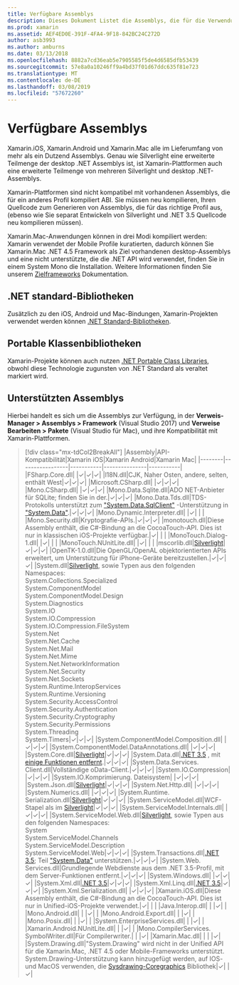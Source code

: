 ```yaml
---
title: Verfügbare Assemblys
description: Dieses Dokument Listet die Assemblys, die für die Verwendung in Xamarin.iOS, Xamarin.Android und Xamarin.Mac verfügbar. Auch verknüpft in der Dokumentation zu .NET Standard-Bibliotheken und Portable Class Libraries.
ms.prod: xamarin
ms.assetid: AEF4ED0E-391F-4FA4-9F18-842BC24C272D
author: asb3993
ms.author: amburns
ms.date: 03/13/2018
ms.openlocfilehash: 8882a7cd36eab5e7905585f5de4d6585dfb53439
ms.sourcegitcommit: 57e8a0a10246ff9a4bd37f01d67ddc635f81e723
ms.translationtype: MT
ms.contentlocale: de-DE
ms.lasthandoff: 03/08/2019
ms.locfileid: "57672260"
---
```

# <a name="available-assemblies"></a>Verfügbare Assemblys

Xamarin.iOS, Xamarin.Android und Xamarin.Mac alle im Lieferumfang von mehr als ein Dutzend Assemblys. Genau wie Silverlight eine erweiterte Teilmenge der desktop .NET Assemblys ist, ist Xamarin-Plattformen auch eine erweiterte Teilmenge von mehreren Silverlight und desktop .NET-Assemblys.

Xamarin-Plattformen sind nicht kompatibel mit vorhandenen Assemblys, die für ein anderes Profil kompiliert ABI. Sie müssen neu kompilieren, Ihren Quellcode zum Generieren von Assemblys, die für das richtige Profil aus, (ebenso wie Sie separat Entwickeln von Silverlight und .NET 3.5 Quellcode neu kompilieren müssen).

Xamarin.Mac-Anwendungen können in drei Modi kompiliert werden: Xamarin verwendet der Mobile Profile kuratierten, dadurch können Sie Xamarin.Mac .NET 4.5 Framework als Ziel vorhandenen desktop-Assemblys und eine nicht unterstützte, die die .NET API wird verwendet, finden Sie in einem System Mono die Installation. Weitere Informationen finden Sie unserem [Zielframeworks](~/mac/platform/target-framework.md) Dokumentation.

## <a name="net-standard-libraries"></a>.NET standard-Bibliotheken

Zusätzlich zu den iOS, Android und Mac-Bindungen, Xamarin-Projekten verwendet werden können [.NET Standard-Bibliotheken](~/cross-platform/app-fundamentals/net-standard.md).

## <a name="portable-class-libraries"></a>Portable Klassenbibliotheken

Xamarin-Projekte können auch nutzen [.NET Portable Class Libraries](~/cross-platform/app-fundamentals/pcl.md), obwohl diese Technologie zugunsten von .NET Standard als veraltet markiert wird.

## <a name="supported-assemblies"></a>Unterstützten Assemblys

Hierbei handelt es sich um die Assemblys zur Verfügung, in der **Verweis-Manager > Assemblys > Framework** (Visual Studio 2017) und **Verweise Bearbeiten > Pakete** (Visual Studio für Mac), und ihre Kompatibilität mit Xamarin-Plattformen.

> [!div class="mx-tdCol2BreakAll"]
> |Assembly|API-Kompatibilität|Xamarin iOS|Xamarin Android|Xamarin Mac|
> |--------|-----------------|-----------|---------------|-----------|
> |FSharp.Core.dll| |✓|✓|✓|
> |l18N.dll|CJK, Naher Osten, andere, selten, enthält West|✓|✓|✓|
> |Microsoft.CSharp.dll| |✓|✓|✓|
> |Mono.CSharp.dll| |✓|✓|✓|
> |Mono.Data.Sqlite.dll|ADO NET-Anbieter für SQLite; finden Sie in der.|✓|✓|✓|
> |Mono.Data.Tds.dll|TDS-Protokolls unterstützt zum ["System.Data.SqlClient"](xref:System.Data.SqlClient) -Unterstützung in ["System.Data"](xref:System.Data).|✓|✓|✓|
> |Mono.Dynamic.&#8203;Interpreter.dll| |✓| | |
> |Mono.Security.dll|Kryptografie-APIs.|✓|✓|✓|
> |monotouch.dll|Diese Assembly enthält, die C#-Bindung an die CocoaTouch-API. Dies ist nur in klassischen iOS-Projekte verfügbar.|✓| | |
> |MonoTouch.&#8203;Dialog-1.dll| |✓| | |
> |MonoTouch.&#8203;NUnitLite.dll| |✓| | |
> |mscorlib.dll|[Silverlight](https://msdn.microsoft.com/library/cc838194(VS.95).aspx)|✓|✓|✓|
> |OpenTK-1.0.dll|Die OpenGL/OpenAL objektorientierten APIs erweitert, um Unterstützung für iPhone-Geräte bereitzustellen.|✓|✓|✓|
> |System.dll|[Silverlight](https://msdn.microsoft.com/library/cc838194(VS.95).aspx), sowie Typen aus den folgenden Namespaces:<br />System.Collections.Specialized<br />System.&#8203;ComponentModel<br />System.ComponentModel.Design<br />System.Diagnostics<br />System.IO<br />System.IO.Compression<br />System.IO.Compression.FileSystem<br />System.Net<br />System.Net.Cache<br />System.Net.Mail<br />System.Net.Mime<br />System.Net.&#8203;NetworkInformation<br />System.Net.Security<br />System.Net.Sockets<br />System.Runtime.&#8203;InteropServices<br />System.Runtime.Versioning<br />System.Security.&#8203;AccessControl<br />System.Security.Authentication<br />System.Security.&#8203;Cryptography<br />System.Security.Permissions<br />System.Threading<br />System.Timers|✓|✓|✓|
> |System.&#8203;ComponentModel.&#8203;Composition.dll| |✓|✓|✓|
> |System.&#8203;ComponentModel.&#8203;DataAnnotations.dll| |✓|✓|✓|
> |System.Core.dll|[Silverlight](https://msdn.microsoft.com/library/cc838194(VS.95).aspx)|✓|✓|✓|
> |System.Data.dll|[.NET 3.5](https://msdn.microsoft.com/library/ms229335.aspx) , mit [einige Funktionen entfernt](~/ios/data-cloud/system.data.md).|✓|✓|✓|
> |System.Data.&#8203;Services.&#8203;Client.dll|Vollständige oData-Client.|✓|✓|✓|
> |System.IO.&#8203;Compression| |✓|✓|✓|
> |System.IO. &#8203;Komprimierung. &#8203;Dateisystem| |✓|✓|✓|
> |System.Json.dll|[Silverlight](https://msdn.microsoft.com/library/cc838194(VS.95).aspx)|✓|✓|✓|
> |System.Net.&#8203;Http.dll| |✓|✓|✓|
> |System.&#8203;Numerics.dll| |✓|✓|✓|
> |System.Runtime.&#8203;Serialization.dll|[Silverlight](https://msdn.microsoft.com/library/cc838194(VS.95).aspx)|✓|✓|✓|
> |System.&#8203;ServiceModel.dll|WCF-Stapel als im [Silverlight](https://msdn.microsoft.com/library/cc838194(VS.95).aspx)|✓|✓|✓|
> |System.&#8203;ServiceModel.&#8203;Internals.dll| |✓|✓|✓|
> |System.&#8203;ServiceModel.&#8203;Web.dll|[Silverlight](https://msdn.microsoft.com/library/cc838194(VS.95).aspx), sowie Typen aus den folgenden Namespaces: <br />System<br />System.ServiceModel.Channels<br />System.ServiceModel.Description<br />System.ServiceModel.Web|✓|✓|✓|
> |System.&#8203;Transactions.dll|[.NET 3.5](https://msdn.microsoft.com/library/ms229335.aspx); Teil ["System.Data"](~/ios/data-cloud/system.data.md) unterstützen.|✓|✓|✓|
> |System.Web.&#8203;Services.dll|Grundlegende Webdienste aus dem .NET 3.5-Profil, mit dem Server-Funktionen entfernt.|✓|✓|✓|
> |System.&#8203;Windows.dll| |✓|✓|✓|
> |System.&#8203;Xml.dll|[.NET 3.5](https://msdn.microsoft.com/library/ms229335.aspx)|✓|✓|✓|
> |System.Xml.&#8203;Linq.dll|[.NET 3.5](https://msdn.microsoft.com/library/ms229335.aspx)|✓|✓|✓|
> |System.Xml.Serialization.dll| |✓|✓|✓|
> |Xamarin.iOS.dll|Diese Assembly enthält, die C#-Bindung an die CocoaTouch-API. Dies ist nur in Unified-iOS-Projekte verwendet.|✓| | |
> |Java.Interop.dll| | |✓| |
> |Mono.Android.dll| | |✓| |
> |Mono.Android.&#8203;Export.dll| | |✓| |
> |Mono.Posix.dll| | |✓| |
> |System.&#8203;EnterpriseServices.dll| | |✓| |
> |Xamarin.Android.&#8203;NUnitLite.dll| | |✓| |
> |Mono.CompilerServices.&#8203;SymbolWriter.dll|Für Compilerwriter.| | |✓|
> |Xamarin.Mac.dll| | | |✓|
> |System.&#8203;Drawing.dll|"System.Drawing" wird nicht in der Unified API für die Xamarin.Mac, .NET 4.5 oder Mobile-Frameworks unterstützt. System.Drawing-Unterstützung kann hinzugefügt werden, auf IOS- und MacOS verwenden, die [Sysdrawing-Coregraphics](https://github.com/mono/sysdrawing-coregraphics) Bibliothek|✓| |✓|
